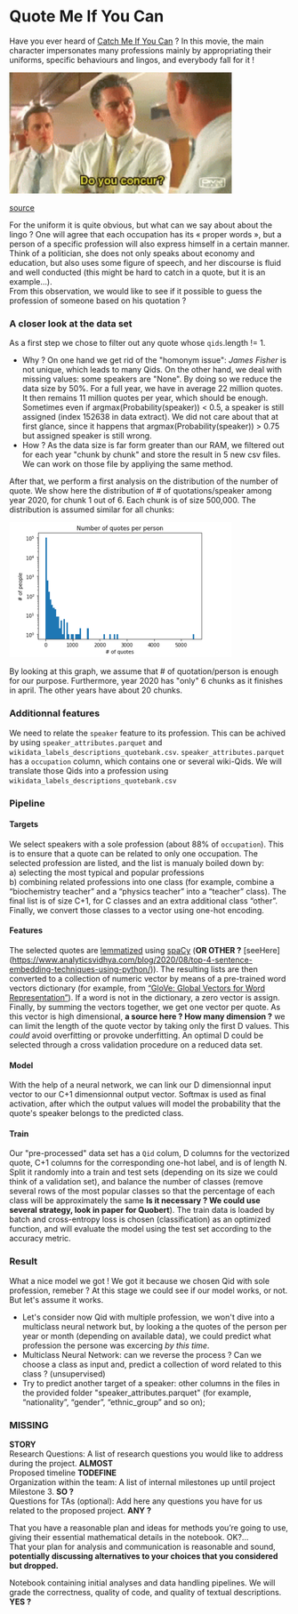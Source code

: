 # Quote Me If You Can

Have you ever heard of [Catch Me If You Can](https://en.wikipedia.org/wiki/Catch_Me_If_You_Can) ? In this movie, the main character impersonates many professions mainly by appropriating their uniforms, specific behaviours and lingos, and everybody fall for it !  

<img title="Do you concur ?" width="400px" src="img/tenor.gif">

[source](https://media1.tenor.com/images/24eba459fc0a6e19c4d2d60ed678e2f9/tenor.gif?itemid=7219821)

For the uniform it is quite obvious, but what can we say about about the lingo ? One will agree that each occupation has its « proper words », but a person of a specific profession will also express himself in a certain manner. Think of a politician, she does not only speaks about economy and education, but also uses some figure of speech, and her discourse is fluid and well conducted (this might be hard to catch in a quote, but it is an example…).  
From this observation, we would like to see if it possible to guess the profession of someone based on his quotation ?

### A closer look at the data set 

As a first step we chose to filter out any quote whose `qids`.length != 1. 
* Why ? On one hand we get rid of the "homonym issue": _James Fisher_ is not unique, which leads to many Qids. On the other hand, we deal with missing values: some speakers are "None".  By doing so we reduce the data size by 50%. For a full year, we have in average 22 million quotes. It then remains 11 million quotes per year, which should be enough.  
Sometimes even if argmax(Probability(speaker)) < 0.5, a speaker is still assigned (index 152638 in data extract). We did not care about that at first glance, since it happens that  argmax(Probability(speaker)) > 0.75 but assigned speaker is still wrong. 
* How ? As the data size is far form greater than our RAM, we filtered out for each year "chunk by chunk" and store the result in 5 new csv files. We can work on those file by appliying the same method.

After that, we perform a first analysis on the distribution of the number of quote. We show here the distribution of # of quotations/speaker among year 2020, for chunk 1 out of 6. Each chunk is of size 500,000. The distribution is assumed similar for all chunks: 

<img title="2020: first 500000 quotes" width="400px" src="img/2020first500000.PNG">

By looking at this graph, we assume that # of quotation/person is enough for our purpose. Furthermore, year 2020 has "only" 6 chunks as it finishes in april. The other years have about 20 chunks.

### Additionnal features

We need to relate the `speaker` feature to its profession. This can be achived by using `speaker_attributes.parquet` and `wikidata_labels_descriptions_quotebank.csv`. `speaker_attributes.parquet` has a `occupation` column, which contains one or several wiki-Qids. We will translate those Qids into a profession using `wikidata_labels_descriptions_quotebank.csv`

### Pipeline
#### Targets
We select speakers with a sole profession (about 88% of `occupation`). This is to ensure that a quote can be related to only one occupation. The selected profession are listed, and the list is manualy boiled down by:  
 a) selecting the most typical and popular professions  
 b) combining related professions into one class (for example, combine a “biochemistry teacher” and a “physics teacher” into a “teacher” class).
The final list is of size C+1, for C classes and an extra additional class “other”. Finally, we convert those classes to a vector using one-hot encoding.

#### Features
The selected quotes are [lemmatized](https://pythonwife.com/lemmatization-in-nlp/) using [spaCy](https://spacy.io/) (**OR OTHER ?** [seeHere] (https://www.analyticsvidhya.com/blog/2020/08/top-4-sentence-embedding-techniques-using-python/)). The resulting lists are then converted to a collection of numeric vector by means of a pre-trained word vectors dictionary (for example, from [“GloVe: Global Vectors for Word Representation”](https://nlp.stanford.edu/projects/glove/)). If a word is not in the dictionary, a zero vector is assign. Finally, by summing the vectors together, we get one vector per quote. As this vector is high dimensional, **a source here ? How many dimension ?** we can limit the length of the quote vector by taking only the first D values. This _could_ avoid overfitting or provoke underfitting. An optimal D could be selected through a cross validation procedure on a reduced data set. 

#### Model
With the help of a neural network, we can link our D dimensionnal input vector to our C+1 dimensionnal output vector. Softmax is used as final activation, after which the output values will model the probability that the quote's speaker belongs to the predicted class.

#### Train
Our "pre-processed" data set has a `Qid` colum, D columns for the vectorized quote, C+1 columns for the corresponding one-hot label, and is of length N. Split it randomly into a train and test sets (depending on its size we could think of a validation set), and balance the number of classes (remove several rows of the most popular classes so that the percentage of each class will be approximately the same **Is it necessary ? We could use several strategy, look in paper for Quobert**). The train data is loaded by batch and cross-entropy loss is chosen (classification) as an optimized function, and will evaluate the model using the test set according to the accuracy metric.

### Result
What a nice model we got ! We got it because we chosen Qid with sole profession, remeber ? At this stage we could see if our model works, or not. But let's assume it works.  
* Let's consider now Qid with multiple profession, we won't dive into a multiclass neural network but, by looking a the quotes of the person per year or month (depending on available data), we could predict what profession the persone was excercing _by this time_.
* Multiclass Neural Network: can we reverse the process ? Can we choose a class as input and, predict a collection of word related to this class ? (unsupervised)
* Try to predict another target of a speaker: other columns in the files in the provided folder "speaker_attributes.parquet" (for example, “nationality”, “gender”, “ethnic_group” and so on);

### MISSING
**STORY**  
Research Questions: A list of research questions you would like to address during the project. **ALMOST**  
Proposed timeline **TODEFINE**  
Organization within the team: A list of internal milestones up until project Milestone 3. **SO ?**  
Questions for TAs (optional): Add here any questions you have for us related to the proposed project. **ANY ?**  
    
That you have a reasonable plan and ideas for methods you’re going to use, giving their essential mathematical details in the notebook. OK?...  
That your plan for analysis and communication is reasonable and sound, **potentially discussing alternatives to your choices that you considered but dropped.**  
    
Notebook containing initial analyses and data handling pipelines. We will grade the correctness, quality of code, and quality of textual descriptions. **YES ?**

